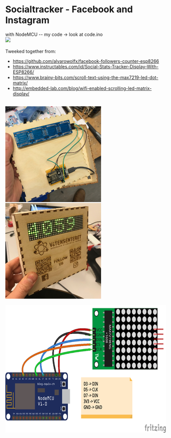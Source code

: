# Socialtracker - Facebook and Instagram
with NodeMCU -- my code -> look at code.ino<br>
<img src="https://media.giphy.com/media/Ojn2HN2bitd2d404MA/200w_d.gif"><br>
<br>
Tweeked together from:
* https://github.com/alvarowolfx/facebook-followers-counter-esp8266
* https://www.instructables.com/id/Social-Stats-Tracker-Display-With-ESP8266/
* https://www.brainy-bits.com/scroll-text-using-the-max7219-led-dot-matrix/
* http://embedded-lab.com/blog/wifi-enabled-scrolling-led-matrix-display/
<br>
<img src="https://github.com/larsgimse/NodeMCU/blob/master/socialtracker/face_insta/IMG_0156.jpeg" height="300"><img src="https://github.com/larsgimse/NodeMCU/blob/master/socialtracker/face_insta/IMG_0150.jpeg" height="300"><br>
<br>
<img src="https://github.com/larsgimse/NodeMCU/blob/master/socialtracker/socialtracker_bb.png" height="400"><br>
